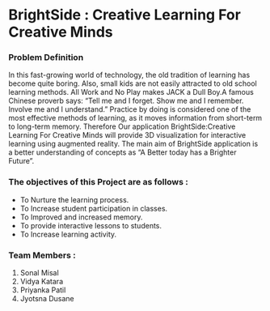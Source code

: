 # BrightSide : Creative Learning For Creative Minds

### Problem Definition 

In this fast-growing world of technology, the old tradition of learning has become quite boring. Also, small kids are not easily attracted to old school learning methods. All Work and No Play makes JACK a Dull Boy.A famous Chinese proverb says: “Tell me and I forget. Show me and I remember. Involve me and I understand.” Practice by doing is considered one of the most effective methods of learning, as it moves information from short-term to long-term memory. Therefore Our application BrightSide:Creative Learning For Creative Minds will provide 3D visualization for interactive learning using augmented reality. The main aim of BrightSide application is a better understanding of concepts as “A Better today has a Brighter Future”.  

### The objectives of this  Project are as follows : 
* To Nurture the learning process.
* To Increase student participation in classes.
* To Improved and increased memory.
* To provide interactive lessons to students.
* To Increase learning activity.

### Team Members :
1. Sonal Misal
2. Vidya Katara
3. Priyanka Patil
4. Jyotsna Dusane
